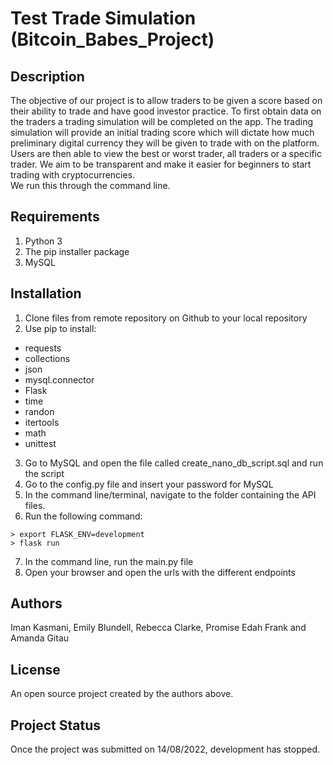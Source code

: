 
# Test Trade Simulation (Bitcoin_Babes_Project)

## Description
The objective of our project is to allow traders to be given a score based on their ability to trade and have good investor practice. To first obtain data on the traders a trading simulation will be completed on the app. The trading simulation will provide an initial trading score which will dictate how much preliminary digital currency they will be given to trade with on the platform. Users are then able to view the best or worst trader, all traders or a specific trader. We aim to be transparent and make it easier for beginners to start trading with cryptocurrencies. \
We run this through the command line. 

## Requirements

1. Python 3
2. The pip installer package
3. MySQL

## Installation

1. Clone files from remote repository on Github to your local repository
2. Use pip to install: 
* requests 
* collections
* json
* mysql.connector
* Flask
* time
* randon
* itertools
* math
* unittest

3. Go to MySQL and open the file called create_nano_db_script.sql and run the script
4. Go to the config.py file and insert your password for MySQL
5. In the command line/terminal, navigate to the folder containing the API files.
6. Run the following command:
```shell
> export FLASK_ENV=development
> flask run
```
7. In the command line, run the main.py file
8. Open your browser and open the urls with the different endpoints
## Authors

Iman Kasmani, Emily Blundell, Rebecca Clarke, Promise Edah Frank and Amanda Gitau

## License

An open source project created by the authors above. 

## Project Status
Once the project was submitted on 14/08/2022, development has stopped. 